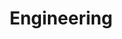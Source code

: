 ---
title: "Engineering"
linkTitle: "Engineering"
type: "docs"
description: >
  My wiki Engineering note

menu:
  main:
    weight: 30

cascade:
  type: "docs"
---